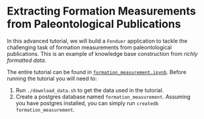 # Extracting Formation Measurements from Paleontological Publications

In this advanced tutorial, we will build a `Fonduer` application to tackle the
challenging task of formation measurements from paleontological publications.
This is an example of knowledge base construction from _richly formatted data_.

The entire tutorial can be found in
[`formation_measurement.ipynb`](formation_measurement.ipynb). Before
running the tutorial you will need to:
  1. Run `./download_data.sh` to get the data used in the tutorial.
  2. Create a postgres database named `formation_measurement`. Assuming you have postgres
     installed, you can simply run `createdb formation_measurement`.
